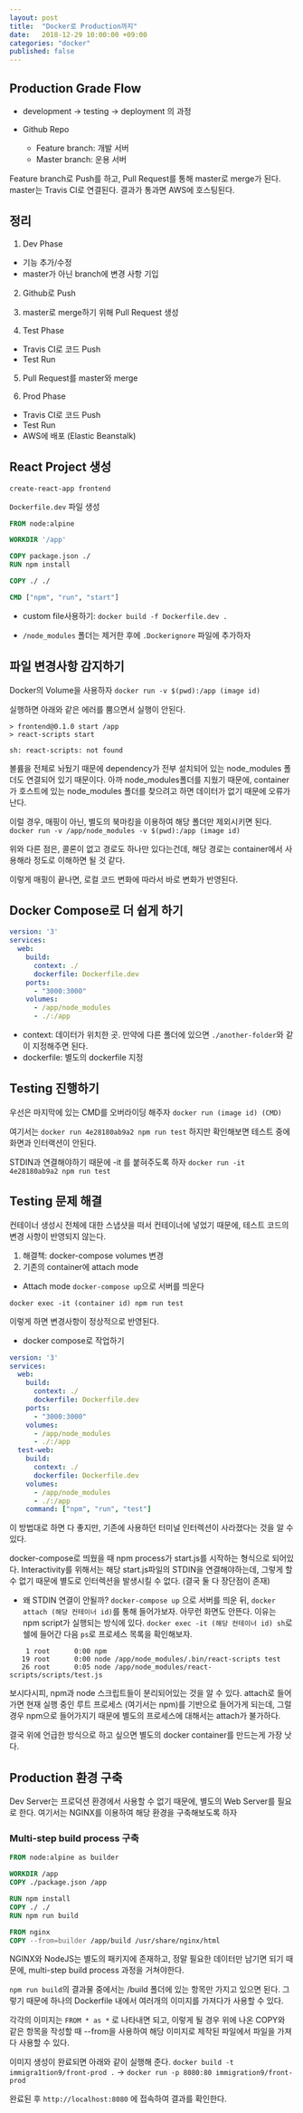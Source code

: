 ```yaml
---
layout: post
title:  "Docker로 Production까지"
date:   2018-12-29 10:00:00 +09:00
categories: "docker"
published: false
---
```


## Production Grade Flow
* development -> testing -> deployment 의 과정

* Github Repo
  * Feature branch: 개발 서버
  * Master branch: 운용 서버

Feature branch로 Push를 하고, Pull Request를 통해 master로 merge가 된다.
master는 Travis CI로 연결된다.
결과가 통과면 AWS에 호스팅된다.

## 정리
1. Dev Phase
- 기능 추가/수정
- master가 아닌 branch에 변경 사항 기입

2. Github로 Push
3. master로 merge하기 위해 Pull Request 생성

4. Test Phase
- Travis CI로 코드 Push
- Test Run

5. Pull Request를 master와 merge

6. Prod Phase
- Travis CI로 코드 Push
- Test Run
- AWS에 배포 (Elastic Beanstalk)

## React Project 생성
`create-react-app frontend`

`Dockerfile.dev` 파일 생성
```Dockerfile
FROM node:alpine

WORKDIR '/app'

COPY package.json ./
RUN npm install

COPY ./ ./

CMD ["npm", "run", "start"]
```
* custom file사용하기: `docker build -f Dockerfile.dev .`

* `/node_modules` 폴더는 제거한 후에 `.Dockerignore` 파일에 추가하자

## 파일 변경사항 감지하기
Docker의 Volume을 사용하자
`docker run -v $(pwd):/app (image id)`

실행하면 아래와 같은 에러를 뿜으면서 실행이 안된다.
```
> frontend@0.1.0 start /app
> react-scripts start

sh: react-scripts: not found
```
볼륨을 전체로 놔뒀기 때문에 dependency가 전부 설치되어 있는 node_modules 폴더도 연결되어 있기 때문이다.
아까 node_modules폴더를 지웠기 때문에, container가 호스트에 있는 node_modules 폴더를 찾으려고 하면 데이터가 없기 때문에 오류가 난다.

이럴 경우, 매핑이 아닌, 별도의 북마킹을 이용하여 해당 폴더만 제외시키면 된다.
`docker run -v /app/node_modules -v $(pwd):/app (image id)`

위와 다른 점은, 콜론이 없고 경로도 하나만 있다는건데, 해당 경로는 container에서 사용해라 정도로 이해하면 될 것 같다.

이렇게 매핑이 끝나면, 로컬 코드 변화에 따라서 바로 변화가 반영된다.

## Docker Compose로 더 쉽게 하기
```yaml
version: '3'
services:
  web:
    build:
      context: ./
      dockerfile: Dockerfile.dev
    ports:
      - "3000:3000"
    volumes:
      - /app/node_modules
      - ./:/app
```
* context: 데이터가 위치한 곳. 만약에 다른 폴더에 있으면 `./another-folder`와 같이 지정해주면 된다.
* dockerfile: 별도의 dockerfile 지정

## Testing 진행하기
우선은 마지막에 있는 CMD를 오버라이딩 해주자
`docker run (image id) (CMD)`

여기서는 `docker run 4e28180ab9a2 npm run test`
하지만 확인해보면 테스트 중에 화면과 인터랙션이 안된다.

STDIN과 연결해야하기 때문에 -it 를 붙혀주도록 하자
`docker run -it 4e28180ab9a2 npm run test`

## Testing 문제 해결
컨테이너 생성시 전체에 대한 스냅샷을 떠서 컨테이너에 넣었기 때문에, 테스트 코드의 변경 사항이 반영되지 않는다.

1. 해결책: docker-compose volumes 변경
2. 기존의 container에 attach mode

* Attach mode
`docker-compose up`으로 서버를 띄운다

`docker exec -it (container id) npm run test`

이렇게 하면 변경사항이 정상적으로 반영된다.

* docker compose로 작업하기
```yaml
version: '3'
services:
  web:
    build:
      context: ./
      dockerfile: Dockerfile.dev
    ports:
      - "3000:3000"
    volumes:
      - /app/node_modules
      - ./:/app
  test-web:
    build:
      context: ./
      dockerfile: Dockerfile.dev
    volumes:
      - /app/node_modules
      - ./:/app
    command: ["npm", "run", "test"]
```

이 방법대로 하면 다 좋지만, 기존에 사용하던 터미널 인터렉션이 사라졌다는 것을 알 수 있다.

docker-compose로 띄웠을 때 npm process가 start.js를 시작하는 형식으로 되어있다. Interactivity를 위해서는 해당 start.js파일의 STDIN을 연결해야하는데, 그렇게 할 수 없기 때문에 별도로 인터렉션을 발생시킬 수 없다. (결국 둘 다 장단점이 존재)

* 왜 STDIN 연결이 안될까?
`docker-compose up` 으로 서버를 띄운 뒤, `docker attach (해당 컨테이너 id)`를 통해 들어가보자. 아무런 화면도 안뜬다. 이유는 npm script가 실행되는 방식에 있다.
`docker exec -it (해당 컨테이너 id) sh`로 쉘에 들어간 다음 `ps`로 프로세스 목록을 확인해보자.

```shell
    1 root      0:00 npm
   19 root      0:00 node /app/node_modules/.bin/react-scripts test
   26 root      0:05 node /app/node_modules/react-scripts/scripts/test.js
```
보시다시피, npm과 node 스크립트들이 분리되어있는 것을 알 수 있다.
attach로 들어가면 현재 실행 중인 루트 프로세스 (여기서는 npm)를 기반으로 들어가게 되는데,
그럴 경우 npm으로 들어가지기 때문에 별도의 프로세스에 대해서는 attach가 불가하다.

결국 위에 언급한 방식으로 하고 싶으면 별도의 docker container를 만드는게 가장 낫다.

## Production 환경 구축
Dev Server는 프로덕션 환경에서 사용할 수 없기 때문에, 별도의 Web Server를 필요로 한다.
여기서는 NGINX를 이용하여 해당 환경을 구축해보도록 하자

### Multi-step build process 구축
```Dockerfile
FROM node:alpine as builder

WORKDIR /app
COPY ./package.json /app

RUN npm install
COPY ./ ./
RUN npm run build

FROM nginx
COPY --from=builder /app/build /usr/share/nginx/html
```
NGINX와 NodeJS는 별도의 패키지에 존재하고, 정말 필요한 데이터만 남기면 되기 때문에, multi-step build process 과정을 거쳐야한다. 

`npm run build`의 결과물 중에서는 /build 폴더에 있는 항목만 가지고 있으면 된다.
그렇기 때문에 하나의 Dockerfile 내에서 여러개의 이미지를 가져다가 사용할 수 있다.

각각의 이미지는 `FROM * as *` 로 나타내면 되고, 이렇게 될 경우 위에 나온 COPY와 같은 항목을 작성할 때 --from을 사용하여 해당 이미지로 제작된 파일에서 파일을 가져다 사용할 수 있다.

이미지 생성이 완료되면 아래와 같이 실행해 준다.
`docker build -t immigra1tion9/front-prod .` -> `docker run -p 8080:80 immigration9/front-prod`

완료된 후 `http://localhost:8080` 에 접속하여 결과를 확인한다.